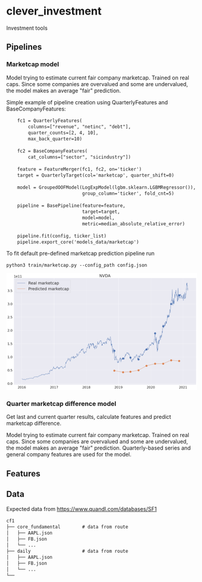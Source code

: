 # clever_investment
Investment tools


## Pipelines
### Marketcap model
Model trying to estimate current fair company marketcap. 
Trained on real caps. Since some companies are overvalued and some are undervalued, the model makes an average "fair" prediction.

Simple example of pipeline creation using QuarterlyFeatures and BaseCompanyFeatures:

```python3
    fc1 = QuarterlyFeatures(
        columns=["revenue", "netinc", "debt"],
        quarter_counts=[2, 4, 10],
        max_back_quarter=10)

    fc2 = BaseCompanyFeatures(
        cat_columns=["sector", "sicindustry"])

    feature = FeatureMerger(fc1, fc2, on='ticker')
    target = QuarterlyTarget(col='marketcap', quarter_shift=0)

    model = GroupedOOFModel(LogExpModel(lgbm.sklearn.LGBMRegressor()),
                            group_column='ticker', fold_cnt=5)

    pipeline = BasePipeline(feature=feature, 
                            target=target, 
                            model=model, 
                            metric=median_absolute_relative_error)
                            
    pipeline.fit(config, ticker_list)
    pipeline.export_core('models_data/marketcap')
```

To fit default pre-defined marketcap prediction pipeline run 
```console
python3 train/marketcap.py --config_path config.json
```

![plot](./images/marketcap_prediction.png?raw=true "marketcap_prediction")




### Quarter marketcap difference model
Get last and current quarter results, calculate features and predict marketcap difference.

Model trying to estimate current fair company marketcap. 
Trained on real caps. Since some companies are overvalued and some are undervalued, the model makes an average "fair" prediction.
Quarterly-based series and general company features are used for the model.


## Features


## Data
Expected data from https://www.quandl.com/databases/SF1

    cf1
    ├── core_fundamental        # data from route 
    │   ├── AAPL.json
    │   ├── FB.json
    │   └── ...
    ├── daily                   # data from route 
    │   ├── AAPL.json
    │   ├── FB.json
    │   └── ...
    └── 


